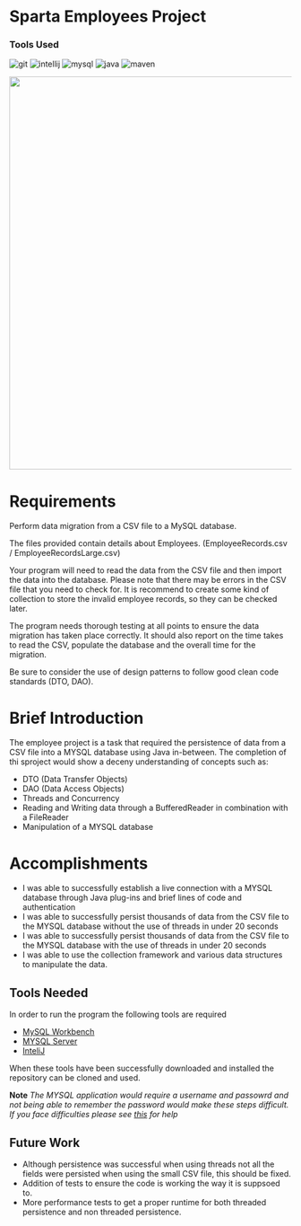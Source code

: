 # Sparta Employees Project
### Tools Used

![git](https://img.shields.io/badge/git-%23F05032.svg?&style=for-the-badge&logo=git&logoColor=white)
![intellij](https://img.shields.io/badge/intelliJ%20IDEA-%23000000.svg?&style=for-the-badge&logo=intellij-idea&logoColor=white)
![mysql](https://img.shields.io/badge/mysql-%2300f.svg?&style=for-the-badge&logo=mysql&logoColor=white)
![java](https://img.shields.io/badge/java-%23ED8B00.svg?&style=for-the-badge&logo=java&logoColor=white)
![maven](https://img.shields.io/badge/Apache%20Maven-%23C71A36.svg?&style=for-the-badge&logo=apache-maven&logoColor=white)

<img src = "https://cdn.iveybusinessjournal.com/wp-content/uploads/2006/03/iStock_000012204568_Large.jpg" width = "700px" >

# Requirements 

Perform data migration from a CSV file to a MySQL database.

The files provided contain details about Employees. (EmployeeRecords.csv / EmployeeRecordsLarge.csv)

Your program will need to read the data from the CSV file and then import the data into the database. Please note that there may be errors in the CSV file that you need to check for. It is recommend to create some kind of collection to store the invalid employee records, so they can be checked later.

The program needs thorough testing at all points to ensure the data migration has taken place correctly. It should also report on the time takes to read the CSV, populate the database and the overall time for the migration.

Be sure to consider the use of design patterns to follow good clean code standards (DTO, DAO).

# Brief Introduction

The employee project is a task that required the persistence of data from a CSV file into a MYSQL database using Java in-between. The completion of thi sproject would show a deceny understanding of concepts such as:

- DTO (Data Transfer Objects)
- DAO (Data Access Objects)
- Threads and Concurrency
- Reading and Writing data through a BufferedReader in combination with a FileReader
- Manipulation of a MYSQL database

# Accomplishments

- I was able to successfully establish a live connection with a MYSQL database through Java plug-ins and brief lines of code and authentication
- I was able to successfully persist thousands of data from the CSV file to the MYSQL database without the use of threads in under 20 seconds
- I was able to successfully persist thousands of data from the CSV file to the MYSQL database with the use of threads in under 20 seconds
- I was able to use the collection framework and various data structures to manipulate the data.




## Tools Needed

In order to run the program the following tools are required

- [MySQL Workbench](https://dev.mysql.com/downloads/workbench/) 
- [MYSQL Server](https://dev.mysql.com/downloads/windows/installer/8.0.html)
- [InteliJ](https://www.jetbrains.com/idea/download/#section=mac) 

When these tools have been successfully downloaded and installed the repository can be cloned and used.

**Note** *The MYSQL application would require a username and passowrd and not being able to remember the password would make these steps difficult. 
If you face difficulties please see [this](https://www.a2hosting.co.uk/kb/developer-corner/mysql/reset-mysql-root-password) for help*


## Future Work

- Although persistence was successful when using threads not all the fields were persisted when using the small CSV file, this should be fixed.
- Addition of tests to ensure the code is working the way it is suppsoed to.
- More performance tests to get a proper runtime for both threaded persistence and non threaded persistence.
